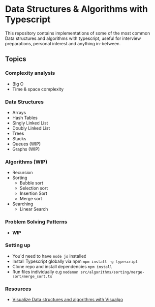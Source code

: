 # Data Structures & Algorithms with Typescript

This repository contains implementations of some of the most common Data structures and algorithms with typescript, useful for interview preparations, personal interest and anything in-between.

## Topics

### Complexity analysis

- Big O
- Time & space complexity

### Data Structures

- Arrays
- Hash Tables
- Singly Linked List
- Doubly Linked List
- Trees
- Stacks
- Queues (WIP)
- Graphs (WIP)

### Algorithms (WIP)

- Recursion
- Sorting
  - Bubble sort
  - Selection sort
  - Insertion Sort
  - Merge sort
- Searching
  - Linear Search

### Problem Solving Patterns

- **WIP**

### Setting up

- You'd need to have `node js` installed
- Install Typescript globally via npm `npm install -g typescript`
- Clone repo and install dependencies `npm install`
- Run files individually e.g `nodemon src/algorithms/sorting/merge-sort/merge_sort.ts`

### Resources

- [Visualize Data structures and algorithms with Visualgo](https://visualgo.net/en)
